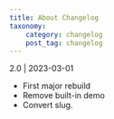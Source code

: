 ```yaml
---
title: About Changelog
taxonomy:
    category: changelog
    post_tag: changelog
---
```


2.0 | 2023-03-01
* First major rebuild
* Remove built-in demo
* Convert slug.